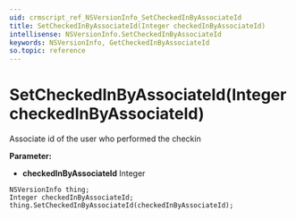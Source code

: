 ```yaml
---
uid: crmscript_ref_NSVersionInfo_SetCheckedInByAssociateId
title: SetCheckedInByAssociateId(Integer checkedInByAssociateId)
intellisense: NSVersionInfo.SetCheckedInByAssociateId
keywords: NSVersionInfo, GetCheckedInByAssociateId
so.topic: reference
---
```


# SetCheckedInByAssociateId(Integer checkedInByAssociateId)

Associate id of the user who performed the checkin

**Parameter:** 
* **checkedInByAssociateId** Integer

```crmscript
NSVersionInfo thing;
Integer checkedInByAssociateId;
thing.SetCheckedInByAssociateId(checkedInByAssociateId);
```

